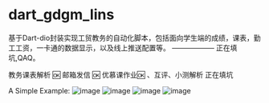# dart_gdgm_lins
基于Dart-dio封装实现工贸教务的自动化脚本，包括面向学生端的成绩，课表，勤工工资，一卡通的数据显示，以及线上推送配置等。
—————— 正在填坑,QAQ。

教务课表解析 🆗
邮箱发信 🆗
优慕课作业🆗 、互评、小测解析 正在填坑

A Simple Example:
![image](https://cdn.jsdelivr.net/gh/luckinkhin/dart-gdgm-lins/cap-web.png)
![image](https://cdn.jsdelivr.net/gh/luckinkhin/dart-gdgm-lins/print_umooc.jpg)
![image](https://cdn.jsdelivr.net/gh/luckinkhin/dart-gdgm-lins/cap-kbts.jpg)
![image](https://cdn.jsdelivr.net/gh/luckinkhin/dart-gdgm-lins/cap-xskb.png)

